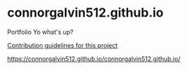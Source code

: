 # connorgalvin512.github.io
Portfolio
Yo what's up?

[Contribution guidelines for this project](text_analyzer.py)


https://connorgalvin512.github.io/connorgalvin512.github.io/
